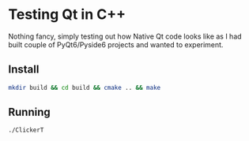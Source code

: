 # Testing Qt in C++ 
Nothing fancy, simply testing out how Native Qt code looks like as I had built
couple of PyQt6/Pyside6 projects and wanted to experiment.

## Install
```bash
mkdir build && cd build && cmake .. && make 

```
## Running
```bash
./ClickerT
```


